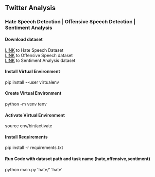 ## Twitter Analysis
### Hate Speech Detection | Offensive Speech Detection | Sentiment Analysis

#### Download dataset
[LINK](https://github.com/cardiffnlp/tweeteval/tree/main/datasets/hate) to Hate Speech Dataset <br />
[LINK](https://github.com/cardiffnlp/tweeteval/tree/main/datasets/offensive) to Offensive Speech dataset<br />
[LINK](https://github.com/cardiffnlp/tweeteval/tree/main/datasets/sentiment) to Sentiment Analysis dataset<br />

#### Install Virtual Environment
pip install --user virtualenv
#### Create Virtual Environment
python -m venv tenv
#### Activate Virtual Environment
source env/bin/activate
#### Install Requirements
pip install -r requirements.txt 

#### Run Code with dataset path and task name (hate,offensive,sentiment)
python main.py 'hate/' 'hate'
